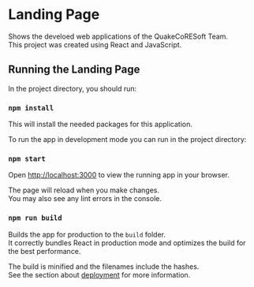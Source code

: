 # Landing Page

Shows the develoed web applications of the QuakeCoRESoft Team.\
This project was created using React and JavaScript.

## Running the Landing Page

In the project directory, you should run:

### `npm install`

This will install the needed packages for this application.

To run the app in development mode you can run in the project directory:

### `npm start`

Open [http://localhost:3000](http://localhost:3000) to view the running app in your browser.

The page will reload when you make changes.\
You may also see any lint errors in the console.

### `npm run build`

Builds the app for production to the `build` folder.\
It correctly bundles React in production mode and optimizes the build for the best performance.

The build is minified and the filenames include the hashes.\
See the section about [deployment](https://facebook.github.io/create-react-app/docs/deployment) for more information.
